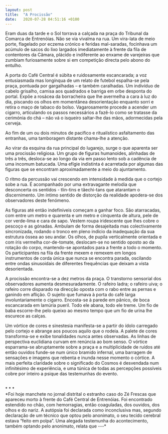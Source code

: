 ```yaml
---
layout: post
title:  "A Procissão"
date:   2020-07-28 04:51:16 +0100
---
```

Eram duas da tarde e o Sol torrava a calçada na praça do Tribunal da Comarca de Entrenóias.  Não se via vivalma na rua. Um vira-lata de meio porte, flagelado por eczema crónico e feridas mal-saradas, focinhava um acúmulo de sacos do lixo largados imediatamente à frente da fila de contentores da Câmara, plácido e indiferente ao enxame de varejeiras que zumbiam furiosamente sobre si em competição directa pelo abono do entulho.

A porta do Café Central é súbita e ruidosamente escancarada; a voz entusiasmada mas longínqua de um relato de futebol espalha-se pela praça, pontuada por gargalhadas – e também caralhadas. Um indivíduo de cabelo grisalho, camisa aos quadrados e barriga em orbe desponta do portal. Expõe a rosácea da borracheira que lhe avermelha a cara à luz do dia, piscando os olhos em momentânea desorientação enquanto sorri e retira o maço de tabaco do bolso. Vagarosamente procede a acender um cigarro, articulando os passos necessários a fazê-lo como se tratasse da cerimónia do chá – não vá o isqueiro saltar-lhe das mãos, adormecidas pela cerveja.

Ao fim de um ou dois minutos de pacífico e ritualístico asfaltamento das entranhas, uma tamboragem distante chama-lhe a atenção.

Ao virar da esquina da rua principal do lugarejo, surge o que aparenta ser uma procissão religiosa. Um grupo de figuras humanoides, alinhadas de três a três, desloca-se ao longo da via em passo lento sob a cadência de uma incomum batucada. Uma efígie indistinta é acarretada por algumas das figuras que se encontram aproximadamente a meio do ajuntamento.

O ritmo da percussão vai crescendo em intensidade à medida que o cortejo sobe a rua. É acompanhado por uma extravagante melodia que desconcerta os sentidos - tlin-tins e tãechi-tans que atarantam o discernimento. Um íntimo sentido de distorção da realidade apodera-se dos observadores deste fenómeno.

As figuras até então indefiníveis começam a ganhar foco. São atarracadas, com entre um metro e quarenta e um metro e cinquenta de altura, pele de cor verde-lima e cara de sapo. Vestem roupa iridescente que lhes cobre o pescoço e as gónadas. Ambulam de forma desajeitada mas colectivamente sincronizada, rodando o tronco em pleno indício da inadequação da sua estrutura óssea ao seu andar. Os olhos, de pupila verticalmente orientada e com íris vermelha cor-de-tomate, deslocam-se no sentido oposto ao da rotação do corpo, mantendo-se apontados para a frente a todo o momento. Os participantes na fila da frente mexem e remexem em longos instrumentos de corda única que nunca se encontra parada, oscilando entre ondas sinusoidais de diferentes frequências que deixam a vista desorientada.

A procissão encontra-se a dez metros da praça. O transtorno sensorial dos observadores aumenta desmesuradamente. O rafeiro ladra; o rafeiro uiva; o rafeiro corre disparado na direcção oposta com o rabo entre as pernas e ganindo em aflição. O sujeito que fumava à porta do café larga involuntariamente o cigarro. Encosta-se à parede em pânico, de boca escancarada em lamúria pueril. Todo ele abana, todo ele treme. Um fio de baba escorre-lhe pelo queixo ao mesmo tempo que um fio de urina lhe escurece as calças.

Um vórtice de cores e sinestesia manifesta-se a partir do ídolo carregado pelo cortejo e abrange aos poucos aquilo que o rodeia. A palete de cores transforma-se e exibe tonalidades nunca antes observadas. As linhas de perspectiva euclidiana curvam em renúncia ao bom senso. O vórtice esparrama-se abruptamente sobre a praça e a multiplicidade de ruídos até então ouvidos funde-se num único bramido infernal, uma barragem de sensações e imagens que rebenta e inunda nesse momento o córtice. A mais perfeita claridade sobre o significado do Cosmos é desvendada num infinitésimo de experiência, e uma túnica de todas as percepções possíveis cobre por inteiro a psique das testemunhas do evento.

<br/>
* * *
<br/>
*Foi hoje manchete no jornal distrital o estranho caso do Zé Frescas que apareceu morto à frente do Café Central de Entrenóias. Foi encontrado estendido no chão, com hemorragias, então coaguladas, dos ouvidos, dos olhos e do nariz. A autópsia foi declarada como inconclusiva mas, segundo declaração de um técnico que optou pelo anonimato, o seu tecido cerebral estava “feito em polpa”. Uma alegada testemunha do acontecimento, também optando pelo anonimato, relata que ---*
